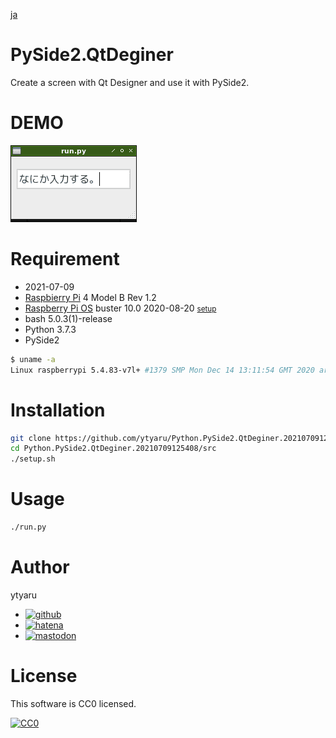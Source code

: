 [ja](./README.ja.md)

# PySide2.QtDeginer

Create a screen with Qt Designer and use it with PySide2.

# DEMO

![img](https://github.com/ytyaru/Python.PySide2.QtDeginer.20210709125408/blob/master/doc/2.png?raw=true)

# Requirement

* <time datetime="2021-07-09T12:53:51+0900">2021-07-09</time>
* [Raspbierry Pi](https://ja.wikipedia.org/wiki/Raspberry_Pi) 4 Model B Rev 1.2
* [Raspberry Pi OS](https://ja.wikipedia.org/wiki/Raspbian) buster 10.0 2020-08-20 <small>[setup](http://ytyaru.hatenablog.com/entry/2020/10/06/111111)</small>
* bash 5.0.3(1)-release
* Python 3.7.3
* PySide2

```sh
$ uname -a
Linux raspberrypi 5.4.83-v7l+ #1379 SMP Mon Dec 14 13:11:54 GMT 2020 armv7l GNU/Linux
```

# Installation

```sh
git clone https://github.com/ytyaru/Python.PySide2.QtDeginer.20210709125408
cd Python.PySide2.QtDeginer.20210709125408/src
./setup.sh
```

# Usage

```sh
./run.py
```

# Author

ytyaru

* [![github](http://www.google.com/s2/favicons?domain=github.com)](https://github.com/ytyaru "github")
* [![hatena](http://www.google.com/s2/favicons?domain=www.hatena.ne.jp)](http://ytyaru.hatenablog.com/ytyaru "hatena")
* [![mastodon](http://www.google.com/s2/favicons?domain=mstdn.jp)](https://mstdn.jp/web/accounts/233143 "mastdon")

# License

This software is CC0 licensed.

[![CC0](http://i.creativecommons.org/p/zero/1.0/88x31.png "CC0")](http://creativecommons.org/publicdomain/zero/1.0/deed.en)

